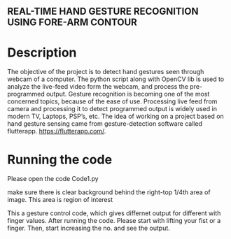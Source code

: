 ## REAL-TIME HAND GESTURE RECOGNITION USING FORE-ARM CONTOUR
# Description
The objective of the project is to detect hand gestures seen through webcam of a computer. The python script along with OpenCV lib is used to analyze the live-feed video form the webcam, and process the pre-programmed output.
Gesture recognition is becoming one of the most concerned topics, because of the ease of use. Processing live feed from camera and processing it to detect programmed output is widely used in modern TV, Laptops, PSP’s, etc. The idea of working on a project based on hand gesture sensing came from gesture-detection software called flutterapp. https://flutterapp.com/.

# Running the code
Please open the code Code1.py

make sure there is clear background behind the right-top 1/4th area of image. This area is region of interest

This a gesture control code, which gives differnet output for different with finger values. After running the code.
Please start with lifting your fist or a finger. Then, start increasing the no. and see the output.

